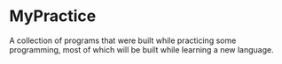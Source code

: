 MyPractice
==========

A collection of programs that were built while practicing some programming, most of which will be built while learning a new language.
